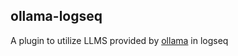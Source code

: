 ## ollama-logseq

A plugin to utilize LLMS provided by [ollama](https://github.com/jmorganca/ollama) in logseq

